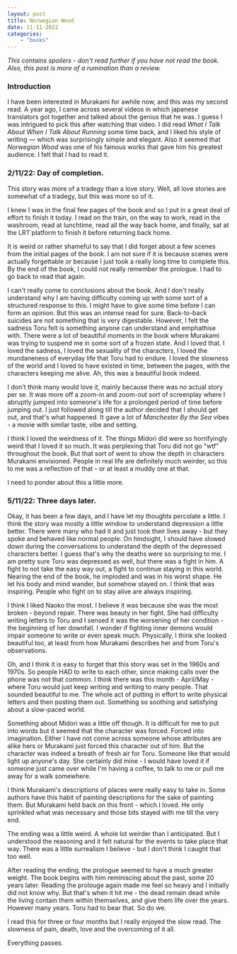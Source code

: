 ```yaml
---
layout: post
title: Norwegian Wood
date: 11-11-2022
categories:
    - "books"
---
```


*This contains spoilers - don't read further if you have not read
the book. Also, this post is more of a rumination than a review.*

### Introduction

I have been interested in Murakami for awhile now, and this was my second read.
A year ago, I came across several videos in which japanese translators got
together and talked about the genius that he was. I guess I was intrigued to
pick this after watching that video. I did read *What I Talk About When I Talk
About Running* some time back, and I liked his style of writing — which was
surprisingly simple and elegant.  Also it seemed that *Norwegian Wood* was one
of his famous works that gave him his greatest audience. I felt that I had to
read it.


### 2/11/22: Day of completion.

This story was more of a tradegy than a love story. Well, all love stories are
somewhat of a tradegy, but this was more so of it. 

I knew I was in the final few pages of the book and so I put in a great deal of
effort to finish it today. I read on the train, on the way to work, read in the
washroom, read at lunchtime, read all the way back home, and finally, sat at the
LRT platform to finish it before returning back home. 

It is weird or rather shameful to say that I did forget about a few scenes from
the initial pages of the book. I am not sure if it is because scenes were actually
forgettable or because I just took a really long time to complete this. By
the end of the book, I could not really remember the prologue. I had to go back
to read that again. 

I can't really come to conclusions about the book. And I don't really
understand why I am having difficulty coming up with some sort of a structured
response to this. I might have to give some time before I can form an opinion.
But this was an intense read for sure. Back-to-back suicides are not something
that is very digestable. However, I felt the sadness Toru felt is something
anyone can understand and emphathise with. There were a lot of beautiful
moments in the book where Murakami was trying to suspend me in some sort of a
frozen state. And I loved that. I loved the sadness, I loved the sexuality of
the characters, I loved the mundaneness of everyday life that Toru had to
endure. I loved the slowness of the world and I loved to have existed in time,
between the pages, with the characters keeping me alive. Ah, this was a
beautiful book indeed.

I don't think many would love it, mainly because there was no actual story per
se. It was more off a zoom-in and zoom-out sort of screenplay where I abruptly
jumped into someone's life for a prolonged period of time before jumping out. I
just followed along till the author decided that I should get out, and that's
what happened. It gave a lot of *Manchester By the Sea* vibes - a movie with
similar taste, vibe and setting. 

I think I loved the weirdness of it. The things Midori did were so horrifyingly
weird that I loved it so much. It was perplexing that Toru did not go "wtf"
throughout the book. But that sort of went to show the depth in characters
Murakami envisioned. People in real life are definitely much weirder, so this
to me was a reflection of that - or at least a muddy one at that.

I need to ponder about this a little more.

### 5/11/22: Three days later.

Okay, it has been a few days, and I have let my thoughts percolate a little. I
think the story was mostly a little window to understand depression a little
better. There were many who had it and just took their lives away - but
they spoke and behaved like normal people. On hindsight, I should have slowed
down during the conversations to understand the depth of the depressed
characters better. I guess that's why the deaths were so surprising to me. I am
pretty sure Toru was depressed as well, but there was a fight in him. A fight
to not take the easy way out, a fight to continue staying in this world.
Nearing the end of the book, he imploded and was in his worst shape. He let his
body and mind wander, but somehow stayed on. I think that was inspiring.
People who fight on to stay alive are always inspiring. 

I think I liked Naoko the most. I believe it was because she was the most
broken - beyond repair. There was beauty in her fight. She had difficulty
writing letters to Toru and I sensed it was the worsening of her condition -
the beginning of her downfall. I wonder if fighting inner demons would impair
someone to write or even speak much. Physically, I think she looked beautiful
too, at least from how Murakami describes her and from Toru's observations.

Oh, and I think it is easy to forget that this story was set in the 1960s and
1970s. So people HAD to write to each other, since making calls over the phone
was not that common. I think there was this month - April/May - where Toru
would just keep writing and writing to many people. That sounded beautiful to
me. The whole act of putting in effort to write physical letters and then
posting them out. Something so soothing and satisfying about a slow-paced world. 

Something about Midori was a little off though. It is difficult for me to put
into words but it seemed that the character was forced. Forced into
imagination. Either I have not come across someone whose attributes are alike
hers or Murakami just forced this character out of him. But the character was
indeed a breath of fresh air for Toru. Someone like that would light up
anyone's day. She certainly did mine - I would have loved it if someone just
came over while I'm having a coffee, to talk to me or pull me away for a walk
somewhere.

I think Murakami's descriptions of places were really easy to take in. Some
authors have this habit of painting descriptions for the sake of painting them.
But Murakami held back on this front - which I loved. He only sprinkled what
was necessary and those bits stayed with me till the very end.

The ending was a little weird. A whole lot weirder than I anticipated. But I
understood the reasoning and it felt natural for the events to take place that
way. There was a little surrealism I believe - but I don't think I caught that
too well. 

After reading the ending, the prologue seemed to have a much greater weight.
The book begins with him reminiscing about the past, some 20 years later.
Reading the prolouge again made me feel so heavy and I initially did not know why.
But that's when it hit me - the dead remain dead while the living contain them
within themselves, and give them life over the years. However many years. Toru
had to bear that. So do we.

I read this for three or four months but I really enjoyed the slow read.  The
slowness of pain, death, love and the overcoming of it all. 

Everything passes.
